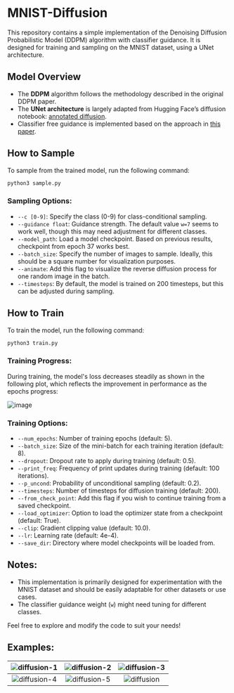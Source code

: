 # MNIST-Diffusion

This repository contains a simple implementation of the Denoising Diffusion Probabilistic Model (DDPM) algorithm with classifier guidance. It is designed for training and sampling on the MNIST dataset, using a UNet architecture.

## Model Overview

- The **DDPM** algorithm follows the methodology described in the original DDPM paper.
- The **UNet architecture** is largely adapted from Hugging Face’s diffusion notebook: [annotated diffusion](https://colab.research.google.com/github/huggingface/notebooks/blob/main/examples/annotated_diffusion.ipynb).
- Classifier free guidance is implemented based on the approach in [this paper](https://arxiv.org/pdf/2207.12598).

## How to Sample

To sample from the trained model, run the following command:
```bash
python3 sample.py
```

### Sampling Options:
- `--c [0-9]`: Specify the class (0-9) for class-conditional sampling.
- `--guidance float`: Guidance strength. The default value `w=7` seems to work well, though this may need adjustment for different classes.
- `--model_path`: Load a model checkpoint. Based on previous results, checkpoint from epoch 37 works best.
- `--batch_size`: Specify the number of images to sample. Ideally, this should be a square number for visualization purposes.
- `--animate`: Add this flag to visualize the reverse diffusion process for one random image in the batch.
- `--timesteps`: By default, the model is trained on 200 timesteps, but this can be adjusted during sampling.

## How to Train

To train the model, run the following command:
```bash
python3 train.py
```

### Training Progress:
During training, the model's loss decreases steadily as shown in the following plot, which reflects the improvement in performance as the epochs progress:


![image](https://github.com/user-attachments/assets/65315b33-251f-4235-8835-8dc42948b9a6)

### Training Options:
- `--num_epochs`: Number of training epochs (default: 5).
- `--batch_size`: Size of the mini-batch for each training iteration (default: 8).
- `--dropout`: Dropout rate to apply during training (default: 0.5).
- `--print_freq`: Frequency of print updates during training (default: 100 iterations).
- `--p_uncond`: Probability of unconditional sampling (default: 0.2).
- `--timesteps`: Number of timesteps for diffusion training (default: 200).
- `--from_check_point`: Add this flag if you wish to continue training from a saved checkpoint.
- `--load_optimizer`: Option to load the optimizer state from a checkpoint (default: True).
- `--clip`: Gradient clipping value (default: 10.0).
- `--lr`: Learning rate (default: 4e-4).
- `--save_dir`: Directory where model checkpoints will be loaded from.

## Notes:
- This implementation is primarily designed for experimentation with the MNIST dataset and should be easily adaptable for other datasets or use cases.
- The classifier guidance weight (`w`) might need tuning for different classes.
  
Feel free to explore and modify the code to suit your needs!

## Examples:

| ![diffusion-1](https://github.com/user-attachments/assets/2fe5770a-d402-4865-8f0c-ec977c7ff20e) | ![diffusion-2](https://github.com/user-attachments/assets/7ee2d08b-15b1-4253-9ff4-a550df7c9668) | ![diffusion-3](https://github.com/user-attachments/assets/ce6ba0b8-33e2-4951-b1c5-90851d9b92c3) |
|:--:|:--:|:--:|
| ![diffusion-4](https://github.com/user-attachments/assets/25eb0b8b-9051-4af9-9518-7436f973d57b) | ![diffusion-5](https://github.com/user-attachments/assets/aa774bb4-597a-46e0-a91e-720c223eb90b) | ![diffusion](https://github.com/user-attachments/assets/e59f2e20-3b2d-472e-af3a-2744d7f7a332) |
